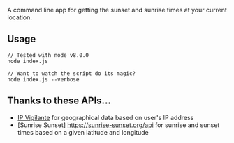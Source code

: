 A command line app for getting the sunset and sunrise times at your current location.

## Usage

```
// Tested with node v8.0.0
node index.js

// Want to watch the script do its magic?
node index.js --verbose
```

## Thanks to these APIs...

- [IP Vigilante](https://www.ipvigilante.com/) for geographical data based on user's IP address
- [Sunrise Sunset] https://sunrise-sunset.org/api for sunrise and sunset times based on a given latitude and longitude
